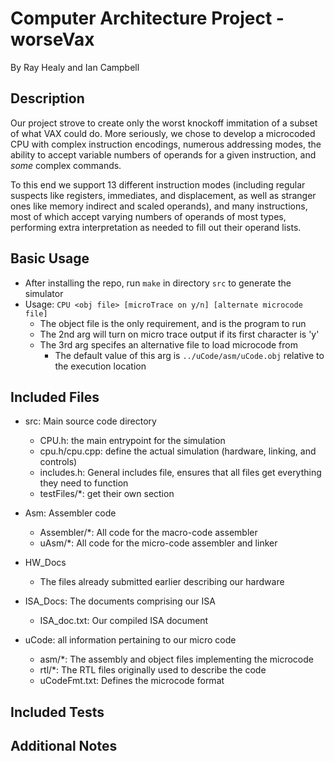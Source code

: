 # Computer Architecture Project - worseVax
By Ray Healy and Ian Campbell

## Description 
Our project strove to create only the worst knockoff immitation of a subset of 
what VAX could do. More seriously, we chose to develop a microcoded CPU with 
complex instruction encodings, numerous addressing modes, the ability to accept 
variable numbers of operands for a given instruction, and *some* complex 
commands.

To this end we support 13 different instruction modes (including regular 
suspects like registers, immediates, and displacement, as well as stranger ones 
like memory indirect and scaled operands), and many instructions, most of which 
accept varying numbers of operands of most types, performing extra 
interpretation as needed to fill out their operand lists.

## Basic Usage
- After installing the repo, run `make` in directory `src` to generate the 
simulator
- Usage: `CPU <obj file> [microTrace on y/n] [alternate microcode file]`
  - The object file is the only requirement, and is the program to run
  - The 2nd arg will turn on micro trace output if its first character is 'y'
  - The 3rd arg specifes an alternative file to load microcode from
    - The default value of this arg is `../uCode/asm/uCode.obj` relative to 
    the execution location

## Included Files
- src: Main source code directory
    - CPU.h: the main entrypoint for the simulation
    - cpu.h/cpu.cpp: define the actual simulation (hardware, linking, and 
    controls)
    - includes.h: General includes file, ensures that all files get everything 
    they need to function
    - testFiles/*: get their own section

- Asm: Assembler code
    - Assembler/*: All code for the macro-code assembler
    - uAsm/*: All code for the micro-code assembler and linker

- HW_Docs
    - The files already submitted earlier describing our hardware

- ISA_Docs: The documents comprising our ISA
    - ISA_doc.txt: Our compiled ISA document

- uCode: all information pertaining to our micro code
    - asm/*: The assembly and object files implementing the microcode
    - rtl/*: The RTL files originally used to describe the code
    - uCodeFmt.txt: Defines the microcode format


## Included Tests

## Additional Notes
